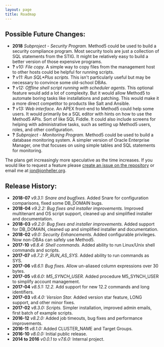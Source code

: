 ```yaml
---
layout: page
title: Roadmap
---
```


Possible Future Changes:
------------------------

* **2018** _Subproject - Security Program._ Method5 could be used to build a security compliance program.  Most security tools are just a collection of SQL statements from the STIG.  It might be relatively easy to build a better version of those expensive programs.
* **?** _v10: File copy._  A simple way to copy files from the management host to other hosts could be helpful for running scripts.
* **?** _v11: Run SQL\*Plus scripts._  This isn't particularly useful but may be necessary to convince some old-school DBAs.
* **?** _v12: Offline shell script running with scheduler agents._  This optional feature would add a lot of complexity.  But it would allow Method5 to automate boring tasks like installations and patching.  This would make it a more direct competitor to products like Salt and Ansible.
* **?** _v13: Web interface._  An APEX front-end to Method5 could help some users.  It would primarily be a SQL editor with  hints on how to use the Method5 APIs.  Sort of like SQL Fiddle.  It could also include screens for helping with administrative tasks, such as setting up Method5 users, roles, and other configuration.
* **?** _Subproject - Monitoring Program._ Method5 could be used to build a database monitoring system.  A simpler version of Oracle Enterprise Manager, one that focuses on using simple tables and SQL statements for monitoring.

The plans get increasingly more speculative as the time increases.  If you would like to request a feature please [create an issue on the repository](https://github.com/method5/method5/issues) or email me at jon@jonheller.org.


Release History:
----------------

* **2018-07** _v9.3.1: Snare and bugfixes._ Added Snare for configuration comparisons, fixed some DB_DOMAIN bugs.
* **2018-04** _v9.2.2: Bug fixes and installer improvements._ Improved multitenant and OS script support, cleaned up and simplified installer and documentation.
* **2018-03** _v9.2.0: Bug fixes and installer improvements._ Added support for DB_DOMAIN, cleaned up and simplified installer and documentation.
* **2018-02** _v9.0: Security Enhancements._  Added configurable privileges.  Now non-DBAs can safely use Method5.
* **2017-10** _v8.8.4: Shell commands._  Added ability to run Linux/Unix shell commands and scripts.
* **2017-07** _v8.7.2: P_RUN_AS_SYS._  Added ability to run commands as SYS.
* **2017-06** _v8.6.1: Bug fixes._  Allow un-aliased column expressions over 30 bytes.
* **2017-05** _v8.6.0: M5_SYNCH_USER._  Added procedure M5_SYNCH_USER to simplify account management.
* **2017-04** _v8.5.1: 12.2._  Add support for new 12.2 commands and long identifiers.
* **2017-03** _v8.4.0: Version Star._  Added version star feature, LONG support, and other minor fixes.
* **2017-02** *v8.3.0: Scripts.* Simpler installation, improved admin emails, first batch of example scripts.
* **2016-12** *v8.2.0:* Added job timeouts, bug fixes and performance improvements.
* **2016-11** *v8.1.0:* Added CLUSTER_NAME and Target Groups.
* **2016-10** *v8.0.0:* Initial public release.
* **2014 to 2016** *v0.0.1 to v7.6.0:* Internal project.
